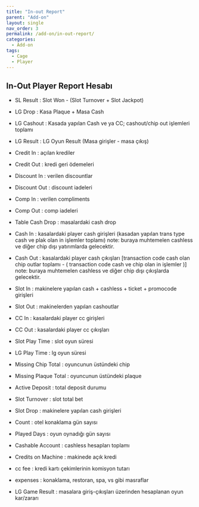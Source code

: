 ```yaml
---
title: "In-out Report"
parent: "Add-on"
layout: single
nav_order: 3
permalink: /add-on/in-out-report/
categories:
  - Add-on
tags:
  - Cage
  - Player
---
```



## In-Out Player Report Hesabı

- SL Result : Slot Won - (Slot Turnover + Slot Jackpot)  
- LG Drop : Kasa Plaque + Masa Cash
- LG Cashout : Kasada yapılan Cash ve ya CC; cashout/chip out işlemleri toplamı
- LG Result : LG Oyun Result (Masa girişler - masa çıkış)
- Credit In : açılan krediler
- Credit Out : kredi geri ödemeleri
- Discount In : verilen discountlar
- Discount Out : discount iadeleri
- Comp In : verilen compliments
- Comp Out : comp iadeleri
- Table Cash Drop : masalardaki cash drop
- Cash In : kasalardaki player cash girişleri (kasadan yapılan trans type cash ve plak olan in işlemler toplamı) note: buraya muhtemelen cashless ve diğer chip dışı yatırımlarda gelecektir.
- Cash Out : kasalardaki player cash çıkışları [transaction code cash olan chip outlar toplamı - ( transaction code cash ve chip olan in işlemler )] note: buraya muhtemelen cashless ve diğer chip dışı çıkışlarda gelecektir.
- Slot In : makinelere yapılan cash + cashless + ticket + promocode girişleri
- Slot Out : makinelerden yapılan cashoutlar
- CC In : kasalardaki player cc girişleri
- CC Out : kasalardaki player cc çıkışları
- Slot Play Time : slot oyun süresi
- LG Play Time : lg oyun süresi
- Missing Chip Total : oyuncunun üstündeki chip
- Missing Plaque Total : oyuncunun üstündeki plaque
- Active Deposit : total deposit durumu
- Slot Turnover : slot total bet


- Slot Drop : makinelere yapılan cash girişleri
- Count : otel konaklama gün sayısı
- Played Days : oyun oynadığı gün sayısı
- Cashable Account : cashless hesapları toplamı
- Credits on Machine : makinede açık kredi
- cc fee : kredi kartı çekimlerinin komisyon tutarı
- expenses : konaklama, restoran, spa, vs gibi masraflar


- LG Game Result : masalara giriş-çıkışları üzerinden hesaplanan oyun kar/zararı
